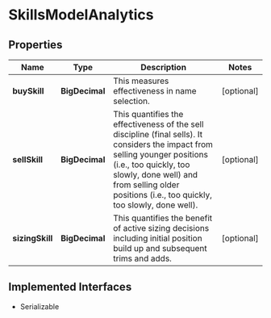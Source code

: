 

# SkillsModelAnalytics


## Properties

Name | Type | Description | Notes
------------ | ------------- | ------------- | -------------
**buySkill** | **BigDecimal** | This measures effectiveness in name selection. |  [optional]
**sellSkill** | **BigDecimal** | This quantifies the effectiveness of the sell discipline (final sells). It considers the impact from selling younger positions (i.e., too quickly, too slowly, done well) and from selling older positions (i.e., too quickly, too slowly, done well). |  [optional]
**sizingSkill** | **BigDecimal** | This quantifies the benefit of active sizing decisions including initial position build up and subsequent trims and adds. |  [optional]


## Implemented Interfaces

* Serializable


